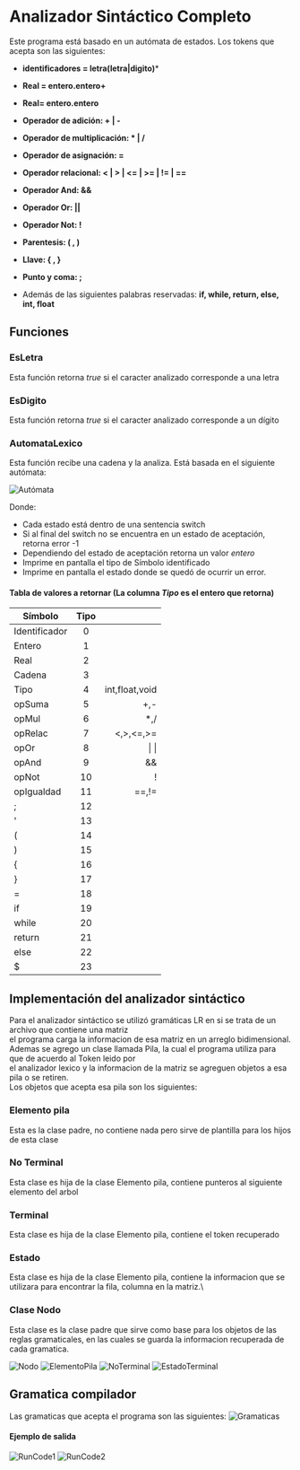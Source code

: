 # Analizador Sintáctico Completo

Este programa está basado en un autómata de estados.
Los tokens que acepta son las siguientes:
* **identificadores = letra(letra|digito)***
* **Real = entero.entero+**
* **Real= entero.entero**
* **Operador de adición: + | -**
* **Operador de multiplicación: * | /**
* **Operador de asignación: =**
* **Operador relacional: < | > | <= | >= | != | ==**
* **Operador And: &&**
* **Operador Or: ||**
* **Operador Not: !**
* **Parentesis: ( , )**
* **Llave: { , }**
* **Punto y coma: ;**

* Además de las siguientes palabras reservadas: **if, while, return, else, int, float**
## Funciones

### EsLetra
Esta función retorna *true* si el caracter analizado corresponde a una letra

### EsDigito
Esta función retorna *true* si el caracter analizado corresponde a un dígito

### AutomataLexico
Esta función recibe una cadena y la analiza.
Está basada en el siguiente autómata:

![Autómata](Capturas/FullLexicoAutomata.jpg)

Donde:
* Cada estado está dentro de una sentencia switch
* Si al final del switch no se encuentra en un estado de aceptación, retorna error -1
* Dependiendo del estado de aceptación retorna un valor *entero*
* Imprime en pantalla el tipo de Símbolo identificado
* Imprime en pantalla el estado donde se quedó de ocurrir un error.

#### Tabla de valores a retornar (La columna *Tipo* es el entero que retorna)

| Símbolo       | Tipo          |       |
| ------------- |:-------------:| -----:|
| Identificador | 0             |       |
| Entero        | 1             |       |
| Real          | 2             |       |
| Cadena        | 3             |       |
| Tipo          | 4             | int,float,void       |
| opSuma        | 5             | +,-      |
| opMul         | 6             | *,/      |
| opRelac       | 7             | <,>,<=,>=      |
| opOr        | 8             |   &#124; &#124;  |
| opAnd        | 9             |   &&    |
| opNot        | 10             |    !   |
| opIgualdad        | 11             |  ==,!=     |
|;        | 12             |       |
|'        | 13             |       |
| (        | 14             |       |
| )        | 15             |       |
| {        | 16            |       |
| }        | 17            |       |
| =        | 18            |       |
| if        | 19            |       |
| while        | 20            |       |
| return        | 21            |       |
| else        | 22            |       |
| $        | 23            |       |


## Implementación del analizador sintáctico
Para el analizador sintáctico se utilizó gramáticas LR en si se trata de un archivo que contiene una matriz\
el programa carga la informacion de esa matriz en un arreglo bidimensional.\
Ademas se agrego un clase llamada Pila, la cual el programa utiliza para que de acuerdo al Token leido por\
el analizador lexico y la informacion de la matriz se agreguen objetos a esa pila o se retiren.\
Los objetos que acepta esa pila son los siguientes:

### Elemento pila
Esta es la clase padre, no contiene nada pero sirve de plantilla para los hijos de esta clase
### No Terminal
Esta clase es hija de la clase Elemento pila, contiene punteros al siguiente elemento del arbol
### Terminal 
Esta clase es hija de la clase Elemento pila, contiene el token recuperado
### Estado
Esta clase es hija de la clase Elemento pila, contiene la informacion que se utilizara para encontrar la fila, columna en la matriz.\

### Clase Nodo
Esta clase es la clase padre que sirve como base para los objetos de las reglas gramaticales, en las cuales se guarda la informacion recuperada de cada gramatica.

![Nodo](Capturas/Nodo.png)
![ElementoPila](Capturas/ElementoPila.png)
![NoTerminal](Capturas/NoTerminal.png)
![EstadoTerminal](Capturas/EstadoTerminal.png)

## Gramatica compilador
Las gramaticas que acepta el programa son las siguientes:
![Gramaticas](Capturas/Gramatica.png)






#### Ejemplo de salida
![RunCode1](Capturas/FullSalida1.png)
![RunCode2](Capturas/FullSalida2.png)
